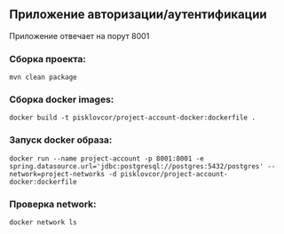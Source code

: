 ## Приложение авторизации/аутентификации

Приложение отвечает на порут 8001

### Сборка проекта:
````
mvn clean package
````

### Сборка docker images:
````shell
docker build -t pisklovcor/project-account-docker:dockerfile .
````

### Запуск docker образа:
````shell
docker run --name project-account -p 8001:8001 -e spring.datasource.url='jdbc:postgresql://postgres:5432/postgres' --network=project-networks -d pisklovcor/project-account-docker:dockerfile
````

### Проверка network:
````shell
docker network ls
````